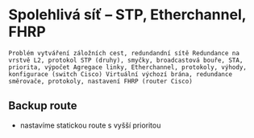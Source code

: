 # Spolehlivá síť – STP, Etherchannel, FHRP

`Problém vytváření záložních cest, redundandní sítě
Redundance na vrstvě L2, protokol STP (druhy), smyčky, broadcastová bouře, STA, priorita, výpočet
Agregace linky, Etherchannel, protokoly, výhody, konfigurace (switch Cisco)
Virtuální výchozí brána, redundance směrovače, protokoly, nastavení FHRP (router Cisco)
`

## Backup route

- nastavíme statickou route s vyšší prioritou

